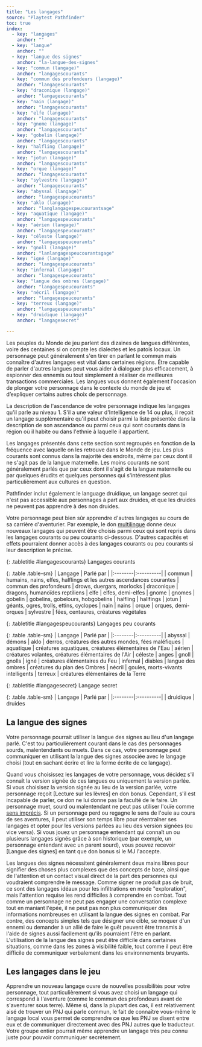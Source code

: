 ```yaml
---
title: "Les langages"
source: "Playtest Pathfinder"
toc: true
index:
  - key: "langages"
    anchor: ""
  - key: "langue"
    anchor: ""
  - key: "langue des signes"
    anchor: "la-langue-des-signes"
  - key: "commun (langage)"
    anchor: "langagescourants"
  - key: "commun des profondeurs (langage)"
    anchor: "langagescourants"
  - key: "draconique (langage)"
    anchor: "langagescourants"
  - key: "nain (langage)"
    anchor: "langagescourants"
  - key: "elfe (langage)"
    anchor: "langagescourants"
  - key: "gnome (langage)"
    anchor: "langagescourants"
  - key: "gobelin (langage)"
    anchor: "langagescourants"
  - key: "halfling (langage)"
    anchor: "langagescourants"
  - key: "jotun (langage)"
    anchor: "langagescourants"
  - key: "orque (langage)"
    anchor: "langagescourants"
  - key: "sylvestre (langage)"
    anchor: "langagescourants"
  - key: "abyssal (langage)"
    anchor: "langagespeucourants"
  - key: "aklo (langage)"
    anchor: "langlangagespeucourantsage"
  - key: "aquatique (langage)"
    anchor: "langagespeucourants"
  - key: "aérien (langage)"
    anchor: "langagespeucourants"
  - key: "céleste (langage)"
    anchor: "langagespeucourants"
  - key: "gnoll (langage)"
    anchor: "lanlangagespeucourantsgage"
  - key: "igné (langage)"
    anchor: "langagespeucourants"
  - key: "infernal (langage)"
    anchor: "langagespeucourants"
  - key: "langue des ombres (langage)"
    anchor: "langagespeucourants"
  - key: "nécril (langage)"
    anchor: "langagespeucourants"
  - key: "terreux (langage)"
    anchor: "langagespeucourants"
  - key: "druidique (langage)"
    anchor: "langagesecret"

---
```


Les peuples du Monde de jeu parlent des dizaines de langues différentes, voire des centaines si on compte les dialectes et les patois locaux. Un personnage peut généralement s'en tirer en parlant le commun mais connaître d'autres langages est vital dans certaines régions. Être capable de parler d'autres langues peut vous aider à dialoguer plus efficacement, à espionner des ennemis ou tout simplement à réaliser de meilleures transactions commerciales. Les langues vous donnent également l'occasion de plonger votre personnage dans le contexte du monde de jeu et d’expliquer certains autres choix de personnage.

La description de l'ascendance de votre personnage indique les langages qu'il parle au niveau 1. S'il a une valeur d'Intelligence de 14 ou plus, il reçoit un langage supplémentaire qu'il peut choisir parmi la liste présentée dans la description de son ascendance ou parmi ceux qui sont courants dans la région où il habite ou dans l'ethnie à laquelle il appartient.

Les langages présentés dans cette section sont regroupés en fonction de la fréquence avec laquelle on les retrouve dans le Monde de jeu. Les plus courants sont connus dans la majorité des endroits, même par ceux dont il ne s'agit pas de la langue maternelle. Les moins courants ne sont généralement parlés que par ceux dont il s'agit de la langue maternelle ou par quelques érudits et quelques personnes qui s'intéressent plus particulièrement aux cultures en question.

Pathfinder inclut également le language druidique, un langage secret qui n'est pas accessible aux personnages à part aux druides, et que les druides ne peuvent pas apprendre à des non druides.

Votre personnage peut bien sûr apprendre d'autres langages au cours de sa carrière d'aventurier. Par exemple, le don [multilingue](/dons/multilingue.html) donne deux nouveaux langages qui peuvent être choisis parmi ceux qui sont repris dans les langages courants ou peu courants ci-dessous. D'autres capacités et effets pourraient donner accès à des langages courants ou peu courants si leur description le précise.

{: .tabletitle #langagescourants}
Langages courants

{: .table .table-sm}
| Langage | Parlé par |
|:--------|:----------|
| commun | humains, nains, elfes, halflings et les autres ascendances courantes
| commun des profondeurs | drows, duergars, morlocks
| draconique | dragons, humanoïdes reptiliens
| elfe | elfes, demi-elfes
| gnome | gnomes
| gobelin | gobelins, gobelours, hobgobelins
| halfling | hallfings
| jotun | géants, ogres, trolls, ettins, cyclopes
| nain | nains
| orque | orques, demi-orques
| sylvestre | fées, centaures, créatures végétales

{: .tabletitle #langagespeucourants}
Langages peu courants

{: .table .table-sm}
| Langage | Parlé par |
|:--------|:----------|
| abyssal | démons
| aklo | derros, créatures des autres mondes, fées maléfiques 
| aquatique | créatures aquatiques, créatures élémentaires de l'Eau
| aérien | créatures volantes, créatures élémentaires de l'Air
| céleste | anges
| gnoll | gnolls
| igné | créatures élémentaires du Feu
| infernal | diables
| langue des ombres | créatures du plan des Ombres
| nécril | goules, morts-vivants intelligents
| terreux | créatures élémentaires de la Terre

{: .tabletitle #langagesecret}
Langage secret

{: .table .table-sm}
| Langage | Parlé par |
|:--------|:----------|
| druidique | druides

## La langue des signes

Votre personnage pourrait utiliser la langue des signes au lieu d'un langage parlé. C'est tou particulièrement courant dans le cas des personnages sourds, malentendants ou muets. Dans ce cas, votre personnage peut communiquer en utilisant
 la langue des signes associée avec le langage choisi (tout en sachant écrire et lire la forme écrite de ce langage).

 Quand vous choisissez les langages de votre personnage, vous décidez s'il connaît la version signée de ces langues ou uniquement la version parlée. Si vous choisisez la version signée au lieu de la version parlée, votre personnage reçoit [Lecture sur les lèvres] en don bonus. Cependant, s'il est incapable de parler, ce don ne lui donne pas la faculté de le faire. Un personnage muet, sourd ou malentendant ne peut pas utiliser l'ouïe comme [sens imprécis](/ch9-jouer-à-pathfinder/perception.html). Si un personnage perd ou regagne le sens de l'ouie au cours de ses aventures, il peut utiliser son temps libre pour réentraîner ses langages et opter pour les versions parlées au lieu des version signées (ou vice versa). Si vous jouez un personnage entendant qui connaît un ou plusieurs langages signés grâce à son historique (par exemple, un personnage entendant avec un parent sourd), vous pouvez recevoir [Langue des signes] en tant que don bonus si le MJ l'accepte.

 Les langues des signes nécessitent généralement deux mains libres pour signifier des choses plus complexes que des concepts de base, ainsi que de l'attention et un contact visual direct de la part des personnes qui voudraient comprendre le message. Comme signer ne produit pas de bruit, ce sont des langages idéaux pour les infiltrations en mode "exploration", mais l'attention requise les rend difficiles à comprendre en combat. Tout comme un personnage ne peut pas engager une conversation complexe tout en maniant l'épée, il ne peut pas non plus communiquer des informations nombreuses en utilisant la langue des signes en combat. Par contre, des concepts simples tels que désigner une cible, se moquer d'un ennemi ou demander à un allié de faire le guêt peuvent être transmis à l'aide de signes aussi facilement qu'ils pourraient l'être en parlant. L'utilisation de la langue des signes peut être difficile dans certaines situations, comme dans les zones à visibilité faible, tout comme il peut être difficile de communiquer verbalement dans les environnements bruyants.

## Les langages dans le jeu

Apprendre un nouveau langage ouvre de nouvelles possibilités pour votre personnage, tout particulièrement si vous avez choisi un langage qui correspond à l'aventure (comme le commun des profondeurs avant de s'aventurer sous terre). Même si, dans la plupart des cas, il est relativement aisé de trouver un PNJ qui parle commun, le fait de connaître vous-même le langage local vous permet de comprendre ce que les PNJ se disent entre eux et de communiquer directement avec des PNJ autres que le traducteur. Votre groupe entier pourrait même apprendre un langage très peu connu juste pour pouvoir communiquer secrètement.
